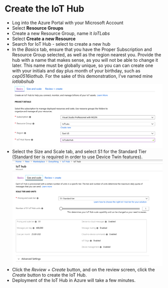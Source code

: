 # Create the IoT Hub
* Log into the Azure Portal with your Microsoft Account
* Select **Resource Groups**
* Create a new Resource Group, name it *IoTLabs*
* Select **Create a new Resource**
* Search for IoT Hub - select to create a new hub
* In the *Basics* tab, ensure that you have the Proper Subscription and Resource Group selected, as well as the region nearest you. Provide the hub with a name that makes sense, as you will not be able to change it later. This name must be globally unique, so you can can create one with your initials and day plus month of your birthday, such as *cep0516iothub*. For the sake of this demonstration, I've named mine *iotlabshub* ![Creating a new IoT Hub](./images/IoTHubBasics.png)
* Select the Size and Scale tab, and select S1 for the Standard Tier (Standard tier is required in order to use Device Twin features). ![Sizing a new IoT Hub](./images/IoTHubSizeAndScale.png)
* Click the *Review + Create* button, and on the review screen, click the *Create* button to create the IoT Hub.
* Deployment of the IoT Hub in Azure will take a few minutes.
